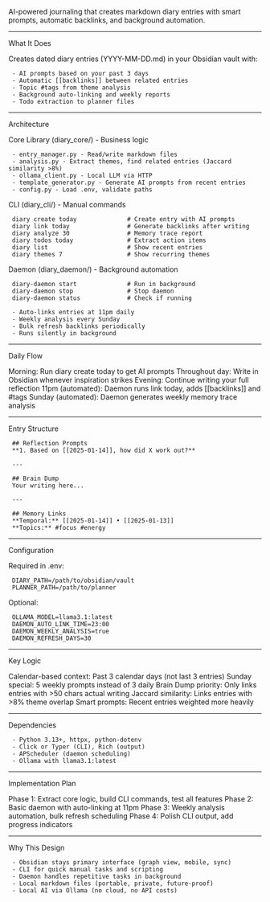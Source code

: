  AI-powered journaling that creates markdown diary entries with smart prompts,
   automatic backlinks, and background automation.

   -------------------------------------------------------------------------------

   What It Does

   Creates dated diary entries (YYYY-MM-DD.md) in your Obsidian vault with:

     - AI prompts based on your past 3 days
     - Automatic [[backlinks]] between related entries
     - Topic #tags from theme analysis
     - Background auto-linking and weekly reports
     - Todo extraction to planner files

   -------------------------------------------------------------------------------

   Architecture

   Core Library (diary_core/) - Business logic

     - entry_manager.py - Read/write markdown files
     - analysis.py - Extract themes, find related entries (Jaccard similarity >8%)
     - ollama_client.py - Local LLM via HTTP
     - template_generator.py - Generate AI prompts from recent entries
     - config.py - Load .env, validate paths

   CLI (diary_cli/) - Manual commands

     diary create today              # Create entry with AI prompts
     diary link today                # Generate backlinks after writing
     diary analyze 30                # Memory trace report
     diary todos today               # Extract action items
     diary list                      # Show recent entries
     diary themes 7                  # Show recurring themes

   Daemon (diary_daemon/) - Background automation

     diary-daemon start              # Run in background
     diary-daemon stop               # Stop daemon
     diary-daemon status             # Check if running

     - Auto-links entries at 11pm daily
     - Weekly analysis every Sunday
     - Bulk refresh backlinks periodically
     - Runs silently in background

   -------------------------------------------------------------------------------

   Daily Flow

   Morning: Run diary create today to get AI prompts
   Throughout day: Write in Obsidian whenever inspiration strikes
   Evening: Continue writing your full reflection
   11pm (automated): Daemon runs link today, adds [[backlinks]] and #tags
   Sunday (automated): Daemon generates weekly memory trace analysis

   -------------------------------------------------------------------------------

   Entry Structure

     ## Reflection Prompts
     **1. Based on [[2025-01-14]], how did X work out?**

     ---

     ## Brain Dump
     Your writing here...

     ---

     ## Memory Links
     **Temporal:** [[2025-01-14]] • [[2025-01-13]]
     **Topics:** #focus #energy

   -------------------------------------------------------------------------------

   Configuration

   Required in .env:

     DIARY_PATH=/path/to/obsidian/vault
     PLANNER_PATH=/path/to/planner

   Optional:

     OLLAMA_MODEL=llama3.1:latest
     DAEMON_AUTO_LINK_TIME=23:00
     DAEMON_WEEKLY_ANALYSIS=true
     DAEMON_REFRESH_DAYS=30

   -------------------------------------------------------------------------------

   Key Logic

   Calendar-based context: Past 3 calendar days (not last 3 entries)
   Sunday special: 5 weekly prompts instead of 3 daily
   Brain Dump priority: Only links entries with >50 chars actual writing
   Jaccard similarity: Links entries with >8% theme overlap
   Smart prompts: Recent entries weighted more heavily

   -------------------------------------------------------------------------------

   Dependencies

     - Python 3.13+, httpx, python-dotenv
     - Click or Typer (CLI), Rich (output)
     - APScheduler (daemon scheduling)
     - Ollama with llama3.1:latest

   -------------------------------------------------------------------------------

   Implementation Plan

   Phase 1: Extract core logic, build CLI commands, test all features
   Phase 2: Basic daemon with auto-linking at 11pm
   Phase 3: Weekly analysis automation, bulk refresh scheduling
   Phase 4: Polish CLI output, add progress indicators

   -------------------------------------------------------------------------------

   Why This Design

     - Obsidian stays primary interface (graph view, mobile, sync)
     - CLI for quick manual tasks and scripting
     - Daemon handles repetitive tasks in background
     - Local markdown files (portable, private, future-proof)
     - Local AI via Ollama (no cloud, no API costs)
